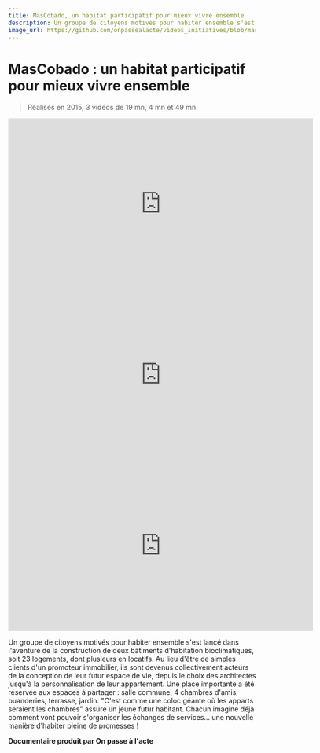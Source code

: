 ```yaml
---
title: MasCobado, un habitat participatif pour mieux vivre ensemble
description: Un groupe de citoyens motivés pour habiter ensemble s'est lancé dans l'aventure de la construction de deux bâtiments d'habitation bioclimatiques, soit 23 logements, dont plusieurs en locatifs.
image_url: https://github.com/onpassealacte/videos_initiatives/blob/master/media/mascobado.jpg
---
```



# MasCobado : un habitat participatif pour mieux vivre ensemble

> Réalisés en 2015, 3 vidéos de 19 mn, 4 mn et 49 mn.

<iframe src="https://player.vimeo.com/video/128744646" width="620" height="348" frameborder="0" webkitallowfullscreen mozallowfullscreen allowfullscreen></iframe>

<iframe src="https://player.vimeo.com/video/127336183" width="620" height="348" frameborder="0" webkitallowfullscreen mozallowfullscreen allowfullscreen></iframe>

<iframe src="https://player.vimeo.com/video/128744647" width="620" height="348" frameborder="0" webkitallowfullscreen mozallowfullscreen allowfullscreen></iframe>

Un groupe de citoyens motivés pour habiter ensemble s'est lancé dans l'aventure de la construction de deux bâtiments d'habitation bioclimatiques, soit 23 logements, dont plusieurs en locatifs.
Au lieu d'être de simples clients d'un promoteur immobilier, ils sont devenus collectivement acteurs de la conception de leur futur espace de vie, depuis le choix des architectes jusqu'à la personnalisation de leur appartement.
Une place importante a été réservée aux espaces à partager : salle commune, 4 chambres d'amis, buanderies, terrasse, jardin.
"C'est comme une coloc géante où les apparts seraient les chambres" assure un jeune futur habitant.
Chacun imagine déjà comment vont pouvoir s'organiser les échanges de services... une nouvelle manière d'habiter pleine de promesses !

**Documentaire produit par On passe à l'acte**
